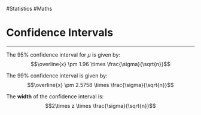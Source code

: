 #Statistics #Maths 

# Confidence Intervals
---
The 95% confidence interval for $\mu$ is given by:
$$\overline{x} \pm 1.96 \times \frac{\sigma}{\sqrt{n}}$$

The 99% confidence interval is given by:
$$\overline{x} \pm 2.5758 \times \frac{\sigma}{\sqrt{n}}$$

The **width** of the confidence interval is:
$$2\times z \times \frac{\sigma}{\sqrt{n}}$$